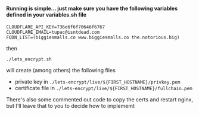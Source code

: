#### Running is simple... just make sure you have the following variables defined in your variables.sh file

    CLOUDFLARE_API_KEY=736e6f6f70646f6767
    CLOUDFLARE_EMAIL=tupac@isntdead.com
    FQDN_LIST=(biggiesmalls.co www.biggiesmalls.co the.notorious.big)
    
then
    
    ./lets_encrypt.sh
    
will create (among others) the following files
* private key in `./lets-encrypt/live/${FIRST_HOSTNAME}/privkey.pem`
* certificate file in `./lets-encrypt/live/${FIRST_HOSTNAME}/fullchain.pem`

There's also some commented out code to copy the certs and restart nginx, but I'll leave that to you to decide how to implememt
